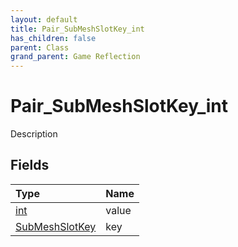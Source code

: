 ```yaml
---
layout: default
title: Pair_SubMeshSlotKey_int
has_children: false
parent: Class
grand_parent: Game Reflection
---
```

# Pair_SubMeshSlotKey_int
Description 

## Fields

| Type | Name |
|:-------------|:--------------|
| [int](/docs/game-reflection/enums/int) | value |
| [SubMeshSlotKey](/docs/game-reflection/classes/sub_mesh_slot_key) | key |

